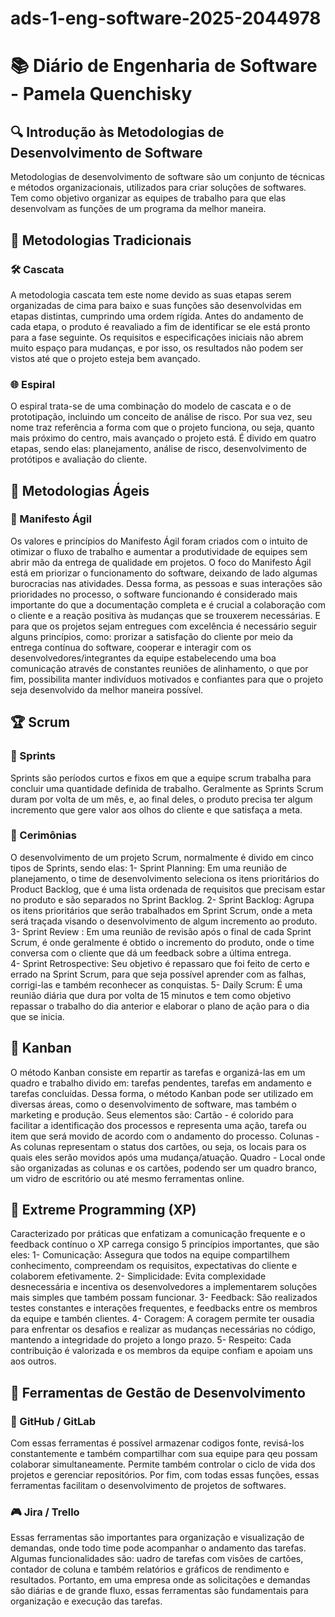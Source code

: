 # ads-1-eng-software-2025-2044978
# 📚 Diário de Engenharia de Software - Pamela Quenchisky

## 🔍 Introdução às Metodologias de Desenvolvimento de Software  
Metodologias de desenvolvimento de software são um conjunto de técnicas e métodos organizacionais, utilizados para criar soluções de softwares. Tem como objetivo organizar as equipes de trabalho para que elas desenvolvam as funções de um programa da melhor maneira.

## 📖 Metodologias Tradicionais  
### 🛠️ Cascata  
A metodologia cascata tem este nome devido as suas etapas serem organizadas de cima para baixo e suas funções são desenvolvidas em etapas distintas, cumprindo uma ordem rígida. Antes do andamento de cada etapa, o produto é reavaliado a fim de identificar se ele está pronto para a fase seguinte. Os requisitos e especificações iniciais não abrem muito espaço para mudanças, e por isso, os resultados não podem ser vistos até que o projeto esteja bem avançado.

### 🌐 Espiral  
O espiral trata-se de uma combinação do modelo de cascata e o de prototipação, incluindo um conceito de análise de risco. Por sua vez, seu nome traz referência a forma com que o projeto funciona, ou seja, quanto mais próximo do centro, mais avançado o projeto está. É divido em quatro etapas, sendo elas: planejamento, análise de risco, desenvolvimento de protótipos e avaliação do cliente. 

## 💪 Metodologias Ágeis  
### 📖 Manifesto Ágil  
Os valores e princípios do Manifesto Ágil foram criados com o intuito de otimizar o fluxo de trabalho e aumentar a produtividade de equipes sem abrir mão da entrega de qualidade em projetos. O foco do Manifesto Ágil está em priorizar o funcionamento do software, deixando de lado algumas burocracias nas atividades. Dessa forma, as pessoas e suas interações são prioridades no processo, o software funcionando é considerado mais importante do que a documentação completa e é crucial a colaboração com o cliente e a reação positiva às mudanças que se trouxerem necessárias. E para que os projetos sejam entregues com excelência é necessário seguir alguns princípios, como: prorizar a satisfação do cliente por meio da entrega contínua do software, cooperar e interagir com os desenvolvedores/integrantes da equipe estabelecendo uma boa comunicação através de constantes reuniões de alinhamento, o que por fim, possibilita manter indivíduos motivados e confiantes para que o projeto seja desenvolvido da melhor maneira possível.

## 🏆 Scrum  
### 📅 Sprints  
Sprints são períodos curtos e fixos em que a equipe scrum trabalha para concluir uma quantidade definida de trabalho. Geralmente as Sprints Scrum duram por volta de um mês, e, ao final deles, o produto precisa ter algum incremento que gere valor aos olhos do cliente e que satisfaça a meta.


### 💬 Cerimônias  
O desenvolvimento de um projeto Scrum, normalmente é divido em cinco tipos de Sprints, sendo elas:
1- Sprint Planning: Em uma reunião de planejamento, o time de desenvolvimento seleciona os itens prioritários do Product Backlog, que é uma lista ordenada de requisitos que precisam estar no produto e são separados no Sprint Backlog.
2- Sprint Backlog: Agrupa os itens prioritários que serão trabalhados em Sprint Scrum, onde a meta será traçada visando o desenvolvimento de algum incremento ao produto.
3- Sprint Review : Em uma reunião de revisão após o final de cada Sprint Scrum, é onde geralmente é obtido o incremento do produto, onde o time conversa com o cliente que dá um feedback sobre a última entrega.  
4- Sprint Retrospective: Seu objetivo é repassaro que foi feito de certo e errado na Sprint Scrum, para que seja possível aprender com as falhas, corrigi-las e também reconhecer as conquistas.
5- Daily Scrum: É uma reunião diária que dura por volta de 15 minutos e tem como objetivo repassar o trabalho do dia anterior e elaborar o plano de ação para o dia que se inicia.

## 🎯 Kanban  
O método Kanban consiste em repartir as tarefas e organizá-las em um quadro e trabalho divido em: tarefas pendentes, tarefas em andamento e tarefas concluídas. Dessa forma, o método Kanban pode ser utilizado em diversas áreas, como o desenvolvimento de software, mas também o marketing e produção. 
Seus elementos são:
Cartão - é colorido para facilitar a identificação dos processos e representa uma ação, tarefa ou item que será movido de acordo com o andamento do processo.
Colunas - As colunas representam o status dos cartões, ou seja, os locais para os quais eles serão movidos após uma mudança/atuação. 
Quadro - Local onde são organizadas as colunas e os cartões, podendo ser um quadro branco, um vidro de escritório ou até mesmo ferramentas online.

## 🚀 Extreme Programming (XP)  
Caracterizado por  práticas que enfatizam a comunicação frequente e o feedback contínuo o XP carrega consigo 5 princípios importantes, que são eles:
1- Comunicação: Assegura que todos na equipe compartilhem conhecimento, compreendam os requisitos, expectativas do cliente e colaborem efetivamente.
2- Simplicidade: Evita complexidade desnecessária e incentiva os desenvolvedores a implementarem soluções mais simples que também possam funcionar.
3- Feedback: São realizados testes constantes e interações frequentes, e feedbacks entre os membros da equipe e tambén clientes.
4- Coragem: A coragem permite ter ousadia para enfrentar os desafios e realizar as mudanças necessárias no código, mantendo a integridade do projeto a longo prazo.
5- Respeito: Cada contribuição é valorizada e os membros da equipe confiam e apoiam uns aos outros.

## 🔧 Ferramentas de Gestão de Desenvolvimento  
### 💪 GitHub / GitLab  
Com essas ferramentas é possível armazenar codigos fonte, revisá-los constantemente e também compartilhar com sua equipe para qeu possam colaborar simultaneamente. Permite também controlar o ciclo de vida dos projetos e gerenciar repositórios. Por fim, com todas essas funções, essas ferramentas facilitam o desenvolvimento de projetos de softwares.

### 🎮 Jira / Trello  
Essas ferramentas são importantes para organização e visualização de demandas, onde todo time pode acompanhar o andamento das tarefas. Algumas funcionalidades são: uadro de tarefas com visões de cartões, contador de coluna e também relatórios e gráficos de rendimento e resultados. Portanto, em uma empresa onde as solicitações e demandas são diárias e de grande fluxo, essas ferramentas são fundamentais para organização e execução das tarefas.
